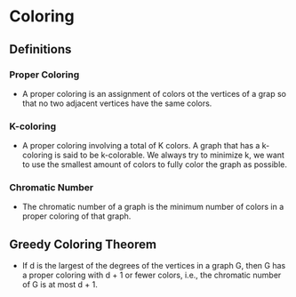 # Coloring

## Definitions

### Proper Coloring
- A proper coloring is an assignment of colors ot the vertices of a grap so that no two adjacent vertices have the same colors.

### K-coloring
- A proper coloring involving a total of K colors. A graph that has a k-coloring is said to be k-colorable. We always try to minimize k, we want to use the smallest amount of colors to fully color the graph as possible.

### Chromatic Number
- The chromatic number of a graph is the minimum number of colors in a proper coloring of that graph.

## Greedy Coloring Theorem
- If d is the largest of the degrees of the vertices in a graph G, then G has a proper coloring with d + 1 or fewer colors, i.e., the chromatic number of G is at most d + 1.
